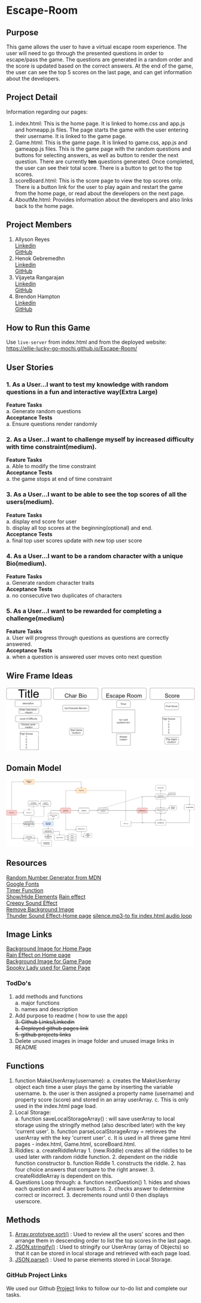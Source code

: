 # Escape-Room

## Purpose ##  
This game allows the user to have a virtual escape room experience. The user will need to go through the presented questions in order to escape/pass the game. The questions are generated in a random order and the score is updated based on the correct answers. At the end of the game, the user can see the top 5 scores on the last page, and can get information about the developers.

## Project Detail ##
Information regarding our pages:
 1. index.html: This is the home page.  It is linked to home.css and app.js and homeapp.js files.  The page starts the game with the user entering their username.  It is linked to the game page.
 2. Game.html: This is the game page. It is linked to game.css, app.js and gameapp.js files. This is the game page with the random questions and buttons for selecting answers, as well as button to render the next question. There are currently __ten__ questions generated. Once completed, the user can see their total score. There is a button to get to the top scores. 
 3. scoreBoard.html: This is the score page to view the top scores only. There is a button link for the user to play again and restart the game from the home page, or read about the developers on the next page.
 4. AboutMe.html: Provides information about the developers and also links back to the home page.  

## Project Members ##
1. Allyson Reyes   
[Linkedin](https://www.linkedin.com/in/allyson-reyes/)  
[GitHub](https://github.com/areyes986)
2. Henok Gebremedhn  
[Linkedin](https://www.linkedin.com/in/henok-gebremedhn-626a4b153/)  
[GitHub](https://github.com/henok-6411)
3. Vijayeta Rangarajan  
[Linkedin](https://www.linkedin.com/in/vijayetarangarajan/)  
[GitHub](https://github.com/vijayetar)
4. Brendon Hampton  
[Linkedin](https://www.linkedin.com/in/brendon-hampton-37132899/)  
[GitHub](https://github.com/BrendonLH)

## How to Run this Game ##
Use `live-server` from index.html and from the deployed website: https://ellie-lucky-go-mochi.github.io/Escape-Room/
​

## User Stories

### 1. As a User...I want to test my knowledge with random questions in a fun and interactive way(Extra Large) ###

**Feature Tasks**  
        a. Generate random questions  
**Acceptance Tests**  
        a. Ensure questions render randomly


### 2. As a User...I want to challenge myself by increased difficulty with time constraint(medium). ### 
 **Feature Tasks**  
        a. Able to modify the time constraint  
**Acceptance Tests**  
        a. the game stops at end of time constraint

### 3. As a User...I want to be able to see the top scores of all the users(medium). ###

**Feature Tasks**   
        a. display end score for user  
        b. display all top scores at the beginning(optional) and end.    
**Acceptance Tests**  
        a. final top user scores update with new top user score


### 4. As a User...I want to be a random character with a unique Bio(medium). ###

**Feature Tasks**  
        a. Generate random character traits  
**Acceptance Tests**  
        a. no consecutive two duplicates of characters
        

### 5. As a User...I want to be rewarded for completing a challenge(medium) ###

**Feature Tasks**  
        a. User will progress through questions as questions are correctly answered.  
**Acceptance Tests**  
        a. when a question is answered user moves onto next question


## Wire Frame Ideas ##
![wireframe](/img/WireFrame.jpg)

## Domain Model ##
![Domain Model](/img/DomainModel.png)

## Resources ##
[Random Number Generator from MDN](https://developer.mozilla.org/en-US/docs/Web/JavaScript/Reference/Global_Objects/Math/random)    
[Google Fonts](https://fonts.google.com/?category=Display&selection.family=Rammetto+One)  
[Timer Function](https://www.geeksforgeeks.org/javascript-timer/)  
[Show/Hide Elements](https://gomakethings.com/how-to-show-and-hide-elements-with-vanilla-javascript/) 
[Rain effect](https://github.com/bikkimahato/HTML-CSS-Projects/tree/master/RainAnimation)  
[Creepy Sound Effect](http://soundbible.com/2165-Creepy-Background.html)  
[Remove Background Image](https://www.remove.bg/upload)  
[Thunder Sound Effect-Home page](http://soundbible.com/2053-Thunder-Sound-FX.html)
[silence.mp3-to fix index.html audio loop](https://stackoverflow.com/questions/50490304/how-to-make-audio-autoplay-on-chrome)


## Image Links ##
[Background Image for Home Page](https://get.wallhere.com/photo/night-Moon-moonlight-swamp-house-haunted-digital-art-1149294.jpg)  
[Rain Effect on Home page](https://github.com/bikkimahato/HTML-CSS-Projects/tree/master/RainAnimation)  
[Background Image for Game Page](https://unsplash.com/photos/GhxWry42_zQ)  
[Spooky Lady used for Game Page](https://unsplash.com/photos/60jofh7Vti0)  



### TodDo's ###
1. add methods and functions  
        a. major functions   
        b. names and description  
2. Add purpose to readme ( how to use the app)  
~~3. Github Links/Linkedin~~  
~~4. Deployed github pages link~~  
~~5. github projects links~~
6. Delete unused images in image folder and unused image links in README

## Functions ##
1. function MakeUserArray(username): 
        a. creates the MakeUserArray object each time a user plays the game by inserting the variable username. 
        b. the user is then assigned a property name (username) and property score (score) and stored in an array userArray.
        c. This is only used in the index.html page load.
2. Local Storage:  
        a. function saveLocalStorageArray() : will save userArray to local storage using the stringify method (also described later) with the key 'current user'.
        b. function parseLocalStorageArray = retrieves the userArray with the key 'current user'.
        c. It is used in all three game html pages - index.html, Game.html, scoreBoard.html. 
3. Riddles: 
        a. createRiddleArray
                1. (new.Riddle) creates all the riddles to be used later with random riddle function.
                2. dependent on the riddle function constructor
        b. function Riddle
                1. constructs the riddle.
                2. has four choice answers that compare to the right answer.
                3. createRiddleArray is dependent on this.
4. Questions Loop through: 
        a. function nextQuestion()
                1. hides and shows each question and 4 answer buttons.
                2. checks answer to determine correct or incorrect.
                3. decrements round until 0 then displays userscore.


## Methods ##
1.   [Array.prototype.sort()](https://developer.mozilla.org/en-US/docs/Web/JavaScript/Reference/Global_Objects/Array/sort) : Used to review all the users' scores and then arrange them in descending order to list the top scores in the last page.  
2.   [JSON.stringify()](https://developer.mozilla.org/en-US/docs/Web/JavaScript/Reference/Global_Objects/JSON/stringify) : Used to stringify our UserArray (array of Objects) so that it can be stored in local storage and retrieved with each page load.  
3.   [JSON.parse()](https://developer.mozilla.org/en-US/docs/Web/JavaScript/Reference/Global_Objects/JSON/parse) : Used to parse elements stored in Local Storage.   

### GitHub Project Links ###
We used our Github [Project](https://github.com/Ellie-Lucky-Go-Mochi/Escape-Room/projects) links to follow our to-do list and complete our tasks.
